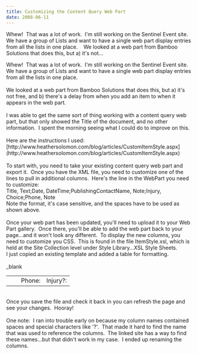 ```yaml
---
title: Customizing the Content Query Web Part
date: 2008-06-11
---
```


Whew!  That was a lot of work.  I'm still working on the Sentinel Event site.  We have a group of Lists and want to have a single web part display entries from all the lists in one place.    We looked at a web part from Bamboo Solutions that does this, but a) it's not…


<!-- end -->


<div>Whew!  That was a lot of work.  I'm still working on the Sentinel Event  site.  We have a group of Lists and want to have a single web part display  entries from all the lists in one place.  </div>
<div> </div>
<div>We looked at a web part from Bamboo Solutions that does this, but a) it's  not free, and b) there's a delay from when you add an item to when it appears in  the web part.</div>
<div> </div>
<div>I was able to get the same sort of thing working with a content query web  part, but that only showed the Title of the document, and no other information.   I spent the morning seeing what I could do to improve on this.</div>
<div> </div>
<div>Here are the instructions I  used: [http://www.heathersolomon.com/blog/articles/CustomItemStyle.aspx](http://www.heathersolomon.com/blog/articles/CustomItemStyle.aspx)</div>
<div> </div>
<div>To start with, you need to  take your existing content query web part and export it.  Once you have the XML  file, you need to customize one of the lines to pull in additional columns.   Here's the line in  the WebPart you need to customize:</div>
<div><property  name="CommonViewFields" type="string">Title, Text;Date,  DateTime;PublishingContactName, Note;Injury, Choice;Phone,  Note</property></div>
<div>Note the format, it's case  sensitive, and the spaces have to be used as shown above.</div>
<div> </div>
<div>Once your web part has been updated, you'll need to  upload it to your Web Part gallery.  Once there, you'll be able to add the web  part back to your page…and it won't look any different.  To display the new  columns, you need to customize you CSS.  This is found in the file ItemStyle.xsl, which is held at the  Site Collection level under Style Library…XSL Style Sheets.   </div>
<div>I just copied an existing  template and added a table for formatting.</div>
<div> </div>
<div><xsl:template  name="Andrew" match="Row[@Style='Andrew']"  mode="itemstyle"></div>
<div><xsl:variable  name="SafeLinkUrl"></div>
<div><xsl:call-template  name="OuterTemplate.GetSafeLink"></div>
<div><xsl:with-param  name="UrlColumnName" select="'LinkUrl'"/></div>
<div></xsl:call-template></div>
<div></xsl:variable></div>
<div><xsl:variable  name="DisplayTitle"></div>
<div><xsl:call-template  name="OuterTemplate.GetTitle"></div>
<div><xsl:with-param  name="Title" select="@Title"/></div>
<div><xsl:with-param  name="UrlColumnName" select="'LinkUrl'"/></div>
<div></xsl:call-template></div>
<div></xsl:variable></div>
<div><xsl:variable  name="LinkTarget"></div>
<div><xsl:if  test="@OpenInNewWindow = 'True'" >_blank</xsl:if></div>
<div></xsl:variable></div>
<div><div id="linkitem"  class="item link-item bullet"></div>
<div><table cellpadding =  "5"></div>
<div><tr></div>
<div><td>  <xsl:call-template  name="OuterTemplate.CallPresenceStatusIconTemplate"/></div>
<div><a href="{$SafeLinkUrl}"  target="{$LinkTarget}" title="{@LinkToolTip}"></div>
<div><xsl:value-of  select="$DisplayTitle"/></a></div>
<div></td></div>
<div><td><xsl:value-of  select="@PublishingContactName" /></td></div>
<div><td>Phone:  <xsl:value-of select="@Phone" /></td></div>
<div><td>Injury?:  <xsl:value-of select="@Injury" /></td></div>
<div></tr></div>
<div></table></div>
<div></div>  </div>
<div></xsl:template></div>
<div> </div>
<div>Once you save the file and  check it back in you can refresh the page and see your changes.   Hooray!</div>
<div> </div>
<div>One note:  I ran into trouble  early on because my column names contained spaces and special characters like  '?'.  That made it hard to find the name that was used to reference the  columns.  The linked site has a way to find these names…but that didn't work  in my case.  I ended up renaming the columns.</div>

